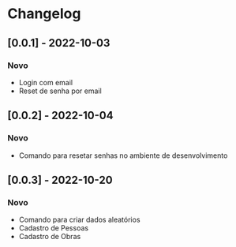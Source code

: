 # Changelog

## [0.0.1] - 2022-10-03

### Novo

* Login com email
* Reset de senha por email


## [0.0.2] - 2022-10-04

### Novo

* Comando para resetar senhas no ambiente de desenvolvimento

## [0.0.3] - 2022-10-20

### Novo

* Comando para criar dados aleatórios
* Cadastro de Pessoas
* Cadastro de Obras
